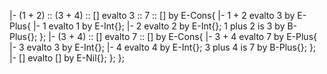 |- (1 + 2) :: (3 + 4) :: [] evalto 3 :: 7 :: [] by E-Cons{
    |- 1 + 2 evalto 3 by E-Plus{
        |- 1 evalto 1 by E-Int{};
        |- 2 evalto 2 by E-Int{};
        1 plus 2 is 3 by B-Plus{};
    };
    |- (3 + 4) :: [] evalto 7 :: [] by E-Cons{
        |- 3 + 4 evalto 7 by E-Plus{
            |- 3 evalto 3 by E-Int{};
            |- 4 evalto 4 by E-Int{};
            3 plus 4 is 7 by B-Plus{};
        };
        |- [] evalto [] by E-Nil{};
    };
};